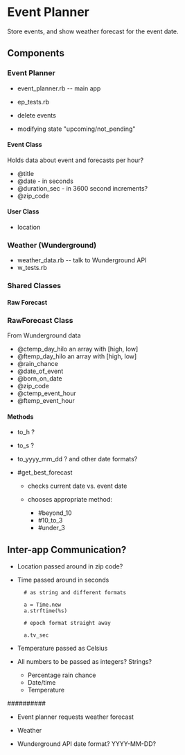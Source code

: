 # Event Planner

Store events, and show weather forecast for the event date.

## Components

### Event Planner

- event_planner.rb -- main app
- ep_tests.rb

- delete events
- modifying state "upcoming/not_pending"

#### Event Class

Holds data about event and forecasts per hour?

- @title
- @date         - in seconds
- @duration_sec - in 3600 second increments?
- @zip_code


#### User Class

- location

### Weather (Wunderground)

- weather_data.rb -- talk to Wunderground API
- w_tests.rb

### Shared Classes

#### Raw Forecast

### RawForecast Class

From Wunderground data

- @ctemp_day_hilo  an array with [high, low]
- @ftemp_day_hilo an array with [high, low]
- @rain_chance
- @date_of_event
- @born_on_date
- @zip_code
- @ctemp_event_hour
- @ftemp_event_hour

#### Methods

- to_h              ?
- to_s              ?
- to_yyyy_mm_dd     ? and other date formats?

- #get_best_forecast

  - checks current date vs. event date
  - chooses appropriate method:

    - #beyond_10
    - #10_to_3
    - #under_3


## Inter-app Communication?

- Location passed around in zip code?

- Time passed around in seconds

        # as string and different formats

        a = Time.new
        a.strftime(%s)

        # epoch format straight away

        a.tv_sec

- Temperature passed as Celsius


- All numbers to be passed as integers? Strings?

    - Percentage rain chance
    - Date/time
    - Temperature

##########

- Event planner requests weather forecast
- Weather

- Wunderground API date format? YYYY-MM-DD?
